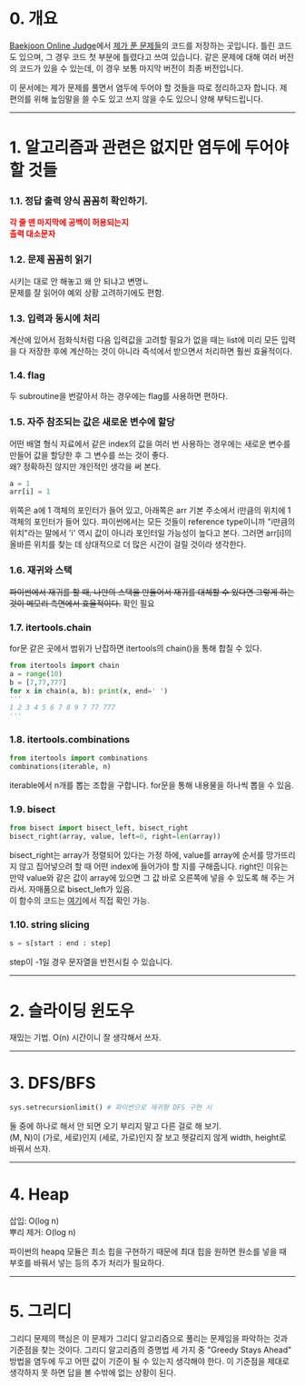 # 0. 개요
[Baekjoon Online Judge](https://www.acmicpc.net/)에서 [제가 푼 문제들](https://www.acmicpc.net/user/twicedtna)의 코드를 저장하는 곳입니다. 틀린 코드도 있으며, 그 경우 코드 첫 부분에 틀렸다고 쓰여 있습니다. 같은 문제에 대해 여러 버전의 코드가 있을 수 있는데, 이 경우 보통 마지막 버전이 최종 버전입니다.

이 문서에는 제가 문제를 풀면서 염두에 두어야 할 것들을 따로 정리하고자 합니다. 제 편의를 위해 높임말을 쓸 수도 있고 쓰지 않을 수도 있으니 양해 부탁드립니다.

* * *
# 1. 알고리즘과 관련은 없지만 염두에 두어야 할 것들
### 1.1. 정답 출력 양식 꼼꼼히 확인하기. 
<span style="color:red">**각 줄 맨 마지막에 공백이 허용되는지**</span>   
<span style="color:red">**출력 대소문자**</span>

### 1.2. 문제 꼼꼼히 읽기
시키는 대로 안 해놓고 왜 안 되냐고 변명ㄴ    
문제를 잘 읽어야 예외 상황 고려하기에도 편함.

### 1.3. 입력과 동시에 처리
계산에 있어서 점화식처럼 다음 입력값을 고려할 필요가 없을 때는 list에 미리 모든 입력을 다 저장한 후에 계산하는 것이 아니라 즉석에서 받으면서 처리하면 훨씬 효율적이다.
### 1.4. flag
두 subroutine을 번갈아서 하는 경우에는 flag를 사용하면 편하다.
### 1.5. 자주 참조되는 값은 새로운 변수에 할당
어떤 배열 형식 자료에서 같은 index의 값을 여러 번 사용하는 경우에는 새로운 변수를 만들어 값을 할당한 후 그 변수를 쓰는 것이 좋다.   
왜? 정확하진 않지만 개인적인 생각을 써 본다.
```Python
a = 1
arr[i] = 1
```
위쪽은 a에 1 객체의 포인터가 들어 있고, 아래쪽은 arr 기본 주소에서 i만큼의 위치에 1 객체의 포인터가 들어 있다. 파이썬에서는 모든 것들이 reference type이니까 "i만큼의 위치"라는 말에서 'i' 역시 값이 아니라 포인터일 가능성이 높다고 본다. 그러면 arr[i]의 올바른 위치를 찾는 데 상대적으로 더 많은 시간이 걸릴 것이라 생각한다.
### 1.6. 재귀와 스택
~~파이썬에서 재귀를 할 때, 나만의 스택을 만들어서 재귀를 대체할 수 있다면 그렇게 하는 것이 메모리 측면에서 효율적이다.~~ 확인 필요

### 1.7. itertools.chain
for문 같은 곳에서 범위가 난잡하면 itertools의 chain()을 통해 합칠 수 있다.
```Python
from itertools import chain
a = range(10)
b = [7,77,777]
for x in chain(a, b): print(x, end=' ')
'''
1 2 3 4 5 6 7 8 9 7 77 777
'''
```
### 1.8. itertools.combinations
```Python
from itertools import combinations
combinations(iterable, n)
```
iterable에서 n개를 뽑는 조합을 구합니다. for문을 통해 내용물을 하나씩 뽑을 수 있음.
### 1.9. bisect
```Python
from bisect import bisect_left, bisect_right
bisect_right(array, value, left=0, right=len(array))
```
bisect_right는 array가 정렬되어 있다는 가정 하에, value를 array에 순서를 망가뜨리지 않고 집어넣으려 할 때 어떤 index에 들어가야 할 지를 구해줍니다. right인 이유는 만약 value와 같은 값이 array에 있으면 그 값 바로 오른쪽에 넣을 수 있도록 해 주는 거라서. 자매품으로 bisect_left가 있음.    
이 함수의 코드는 [여기](https://github.com/python/cpython/blob/3.8/Lib/bisect.py)에서 직접 확인 가능.
### 1.10. string slicing
```Python
s = s[start : end : step]
```
step이 -1일 경우 문자열을 반전시킬 수 있습니다.
* * *
# 2. 슬라이딩 윈도우
재밌는 기법. O(n) 시간이니 잘 생각해서 쓰자.

* * *
# 3. DFS/BFS

```Python
sys.setrecursionlimit() # 파이썬으로 재귀형 DFS 구현 시
```

둘 중에 하나로 해서 안 되면 오기 부리지 말고 다른 걸로 해 보기.   
(M, N)이 (가로, 세로)인지 (세로, 가로)인지 잘 보고 헷갈리지 않게 width, height로 바꿔서 쓰자.

* * *
# 4. Heap
삽입: O(log n)   
뿌리 제거: O(log n)

파이썬의 heapq 모듈은 최소 힙을 구현하기 때문에 최대 힙을 원하면 원소를 넣을 때 부호를 바꿔서 넣는 등의 추가 처리가 필요하다.

* * *
# 5. 그리디
그리디 문제의 핵심은 이 문제가 그리디 알고리즘으로 풀리는 문제임을 파악하는 것과 기준점을 찾는 것이다. 그리디 알고리즘의 증명법 세 가지 중 "Greedy Stays Ahead" 방법을 염두에 두고 어떤 값이 기준이 될 수 있는지 생각해야 한다. 이 기준점을 제대로 생각하지 못 하면 답을 볼 수밖에 없는 상황이 된다.